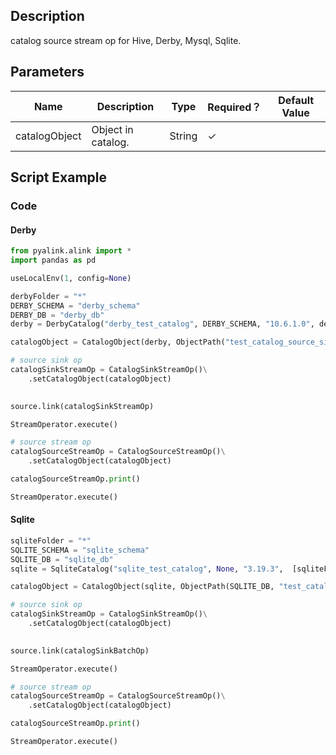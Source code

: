 ## Description
catalog source stream op for Hive, Derby, Mysql, Sqlite.

## Parameters
| Name | Description | Type | Required？ | Default Value |
| --- | --- | --- | --- | --- |
| catalogObject | Object in catalog. | String | ✓ |  |

## Script Example

### Code

#### Derby
```python
from pyalink.alink import *
import pandas as pd

useLocalEnv(1, config=None)

derbyFolder = "*"
DERBY_SCHEMA = "derby_schema"
DERBY_DB = "derby_db"
derby = DerbyCatalog("derby_test_catalog", DERBY_SCHEMA, "10.6.1.0", derbyFolder+'/'+DERBY_DB)

catalogObject = CatalogObject(derby, ObjectPath("test_catalog_source_sink", "test_catalog_source_sink3"))

# source sink op
catalogSinkStreamOp = CatalogSinkStreamOp()\
    .setCatalogObject(catalogObject)
     

source.link(catalogSinkStreamOp)

StreamOperator.execute()

# source stream op
catalogSourceStreamOp = CatalogSourceStreamOp()\
    .setCatalogObject(catalogObject)

catalogSourceStreamOp.print()

StreamOperator.execute()

```

#### Sqlite

```python
sqliteFolder = "*"
SQLITE_SCHEMA = "sqlite_schema"
SQLITE_DB = "sqlite_db"
sqlite = SqliteCatalog("sqlite_test_catalog", None, "3.19.3",  [sqliteFolder+'/'+SQLITE_DB])

catalogObject = CatalogObject(sqlite, ObjectPath(SQLITE_DB, "test_catalog_source_sink3"))

# source sink op
catalogSinkStreamOp = CatalogSinkStreamOp()\
    .setCatalogObject(catalogObject)
     

source.link(catalogSinkBatchOp)

StreamOperator.execute()

# source stream op
catalogSourceStreamOp = CatalogSourceStreamOp()\
    .setCatalogObject(catalogObject)

catalogSourceStreamOp.print()

StreamOperator.execute()

```
